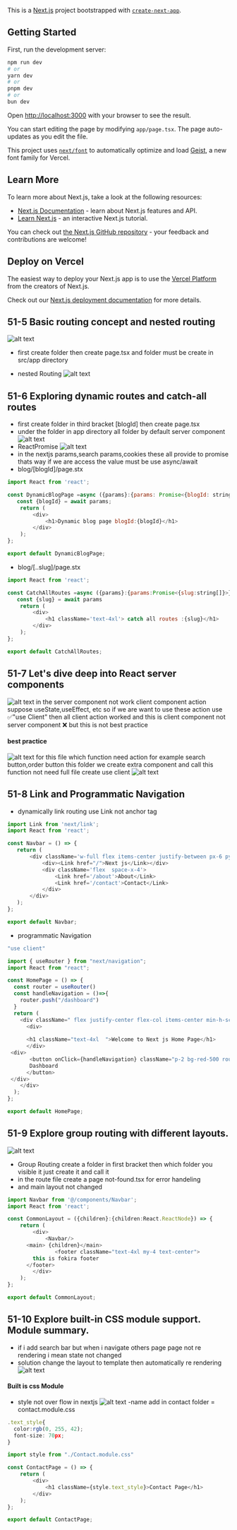 This is a [Next.js](https://nextjs.org) project bootstrapped with [`create-next-app`](https://nextjs.org/docs/app/api-reference/cli/create-next-app).

## Getting Started

First, run the development server:

```bash
npm run dev
# or
yarn dev
# or
pnpm dev
# or
bun dev
```

Open [http://localhost:3000](http://localhost:3000) with your browser to see the result.

You can start editing the page by modifying `app/page.tsx`. The page auto-updates as you edit the file.

This project uses [`next/font`](https://nextjs.org/docs/app/building-your-application/optimizing/fonts) to automatically optimize and load [Geist](https://vercel.com/font), a new font family for Vercel.

## Learn More

To learn more about Next.js, take a look at the following resources:

- [Next.js Documentation](https://nextjs.org/docs) - learn about Next.js features and API.
- [Learn Next.js](https://nextjs.org/learn) - an interactive Next.js tutorial.

You can check out [the Next.js GitHub repository](https://github.com/vercel/next.js) - your feedback and contributions are welcome!

## Deploy on Vercel

The easiest way to deploy your Next.js app is to use the [Vercel Platform](https://vercel.com/new?utm_medium=default-template&filter=next.js&utm_source=create-next-app&utm_campaign=create-next-app-readme) from the creators of Next.js.

Check out our [Next.js deployment documentation](https://nextjs.org/docs/app/building-your-application/deploying) for more details.

## 51-5 Basic routing concept and nested routing
![alt text](image.png)
- first create folder then create page.tsx and folder must be  create in src/app directory

- nested Routing
![alt text](image-1.png)

## 51-6 Exploring dynamic routes and catch-all routes
- first create folder in  third bracket [blogId] then create page.tsx
- under the folder  in app directory all folder by default server component
![alt text](image-2.png)
- ReactPromise
![alt text](image-3.png)
- in the nextjs params,search params,cookies 
these all provide to promise thats way if we are access the value must be use async/await 
- blog/[blogId]/page.stx
```js
import React from 'react';

const DynamicBlogPage =async ({params}:{params: Promise<{blogId: string }>}) => {
   const {blogId} = await params;
    return (
        <div>
            <h1>Dynamic blog page blogId:{blogId}</h1>
        </div>
    );
};

export default DynamicBlogPage;
```
- blog/[..slug]/page.stx
```js
import React from 'react';

const CatchAllRoutes =async ({params}:{params:Promise<{slug:string[]}>}) => {
   const {slug} = await params
    return (
        <div>
            <h1 className='text-4xl'> catch all routes :{slug}</h1>
        </div>
    );
};

export default CatchAllRoutes;
```

## 51-7 Let's dive deep into React server components
![alt text](image-4.png)
in the server component not work client component action suppose useState,useEffect, etc
 so if we are want to use these action use ✅"use Client"
 then all client  action worked and this is client component not server component ❌ but this is not best practice

 #### best practice
 ![alt text](image-5.png)
 for this file which function need action for example search button,order button 
 this folder we create extra component and call this function not need full file create use client
 ![alt text](image-6.png)

## 51-8 Link and Programmatic Navigation
- dynamically link routing use Link not anchor tag
 ```ts
 import Link from 'next/link';
import React from 'react';

const Navbar = () => {
    return (
        <div className='w-full flex items-center justify-between px-6 py-3'>
            <div><Link href="/">Next js</Link></div>
            <div className='flex  space-x-4'>
                <Link href='/about'>About</Link>
                <Link href='/contact'>Contact</Link>
            </div>
        </div>
    );
};

export default Navbar;
```
- programmatic Navigation
```ts
"use client"

import { useRouter } from "next/navigation";
import React from "react";

const HomePage = () => {
  const router = useRouter()
  const handleNavigation = ()=>{
    router.push("/dashboard")
  }
  return (
    <div className=" flex justify-center flex-col items-center min-h-screen">
      <div>
   
      <h1 className="text-4xl  ">Welcome to Next js Home Page</h1>
      </div>
 <div>
       <button onClick={handleNavigation} className="p-2 bg-red-500 rounded-2xl">
       Dashboard
      </button>
 </div>
    </div>
  );
};

export default HomePage;
```
## 51-9 Explore group routing with different layouts.
![alt text](image-7.png)
- Group Routing create a folder in first bracket
then which folder you visible it just create it and call it 
- in the route file create a page not-found.tsx for error handeling
- and main layout not changed
```ts
import Navbar from '@/components/Navbar';
import React from 'react';

const CommonLayout = ({children}:{children:React.ReactNode}) => {
    return (
        <div>
            <Navbar/>
      <main> {children}</main>
               <footer className="text-4xl my-4 text-center">
        this is fokira footer
      </footer>
        </div>
    );
};

export default CommonLayout;
```

## 51-10 Explore built-in CSS module support. Module summary.
- if i add search bar but when i navigate others page page not re rendering i mean state not changed 
- solution change the layout to template then automatically re rendering
![alt text](image-8.png)

#### Built is css Module
- style not over flow in nextjs
![alt text](image-9.png)
-name add in contact folder = contact.module.css
```ts
.text_style{
  color:rgb(0, 255, 42);
  font-size: 70px;
}
```
```ts
import style from "./Contact.module.css"

const ContactPage = () => {
    return (
        <div>
            <h1 className={style.text_style}>Contact Page</h1>
        </div>
    );
};

export default ContactPage;
```
